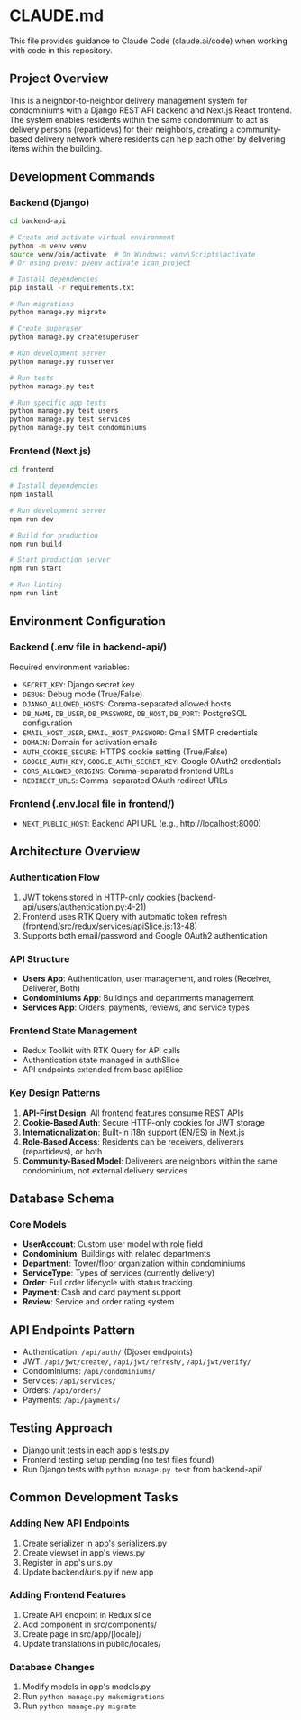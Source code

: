 # CLAUDE.md

This file provides guidance to Claude Code (claude.ai/code) when working with code in this repository.

## Project Overview

This is a neighbor-to-neighbor delivery management system for condominiums with a Django REST API backend and Next.js React frontend. The system enables residents within the same condominium to act as delivery persons (repartidevs) for their neighbors, creating a community-based delivery network where residents can help each other by delivering items within the building.

## Development Commands

### Backend (Django)
```bash
cd backend-api

# Create and activate virtual environment
python -m venv venv
source venv/bin/activate  # On Windows: venv\Scripts\activate
# Or using pyenv: pyenv activate ican_project

# Install dependencies
pip install -r requirements.txt

# Run migrations
python manage.py migrate

# Create superuser
python manage.py createsuperuser

# Run development server
python manage.py runserver

# Run tests
python manage.py test

# Run specific app tests
python manage.py test users
python manage.py test services
python manage.py test condominiums
```

### Frontend (Next.js)
```bash
cd frontend

# Install dependencies
npm install

# Run development server
npm run dev

# Build for production
npm run build

# Start production server
npm run start

# Run linting
npm run lint
```

## Environment Configuration

### Backend (.env file in backend-api/)
Required environment variables:
- `SECRET_KEY`: Django secret key
- `DEBUG`: Debug mode (True/False)
- `DJANGO_ALLOWED_HOSTS`: Comma-separated allowed hosts
- `DB_NAME`, `DB_USER`, `DB_PASSWORD`, `DB_HOST`, `DB_PORT`: PostgreSQL configuration
- `EMAIL_HOST_USER`, `EMAIL_HOST_PASSWORD`: Gmail SMTP credentials
- `DOMAIN`: Domain for activation emails
- `AUTH_COOKIE_SECURE`: HTTPS cookie setting (True/False)
- `GOOGLE_AUTH_KEY`, `GOOGLE_AUTH_SECRET_KEY`: Google OAuth2 credentials
- `CORS_ALLOWED_ORIGINS`: Comma-separated frontend URLs
- `REDIRECT_URLS`: Comma-separated OAuth redirect URLs

### Frontend (.env.local file in frontend/)
- `NEXT_PUBLIC_HOST`: Backend API URL (e.g., http://localhost:8000)

## Architecture Overview

### Authentication Flow
1. JWT tokens stored in HTTP-only cookies (backend-api/users/authentication.py:4-21)
2. Frontend uses RTK Query with automatic token refresh (frontend/src/redux/services/apiSlice.js:13-48)
3. Supports both email/password and Google OAuth2 authentication

### API Structure
- **Users App**: Authentication, user management, and roles (Receiver, Deliverer, Both)
- **Condominiums App**: Buildings and departments management
- **Services App**: Orders, payments, reviews, and service types

### Frontend State Management
- Redux Toolkit with RTK Query for API calls
- Authentication state managed in authSlice
- API endpoints extended from base apiSlice

### Key Design Patterns
1. **API-First Design**: All frontend features consume REST APIs
2. **Cookie-Based Auth**: Secure HTTP-only cookies for JWT storage
3. **Internationalization**: Built-in i18n support (EN/ES) in Next.js
4. **Role-Based Access**: Residents can be receivers, deliverers (repartidevs), or both
5. **Community-Based Model**: Deliverers are neighbors within the same condominium, not external delivery services

## Database Schema

### Core Models
- **UserAccount**: Custom user model with role field
- **Condominium**: Buildings with related departments
- **Department**: Tower/floor organization within condominiums
- **ServiceType**: Types of services (currently delivery)
- **Order**: Full order lifecycle with status tracking
- **Payment**: Cash and card payment support
- **Review**: Service and order rating system

## API Endpoints Pattern
- Authentication: `/api/auth/` (Djoser endpoints)
- JWT: `/api/jwt/create/`, `/api/jwt/refresh/`, `/api/jwt/verify/`
- Condominiums: `/api/condominiums/`
- Services: `/api/services/`
- Orders: `/api/orders/`
- Payments: `/api/payments/`

## Testing Approach
- Django unit tests in each app's tests.py
- Frontend testing setup pending (no test files found)
- Run Django tests with `python manage.py test` from backend-api/

## Common Development Tasks

### Adding New API Endpoints
1. Create serializer in app's serializers.py
2. Create viewset in app's views.py
3. Register in app's urls.py
4. Update backend/urls.py if new app

### Adding Frontend Features
1. Create API endpoint in Redux slice
2. Add component in src/components/
3. Create page in src/app/[locale]/
4. Update translations in public/locales/

### Database Changes
1. Modify models in app's models.py
2. Run `python manage.py makemigrations`
3. Run `python manage.py migrate`